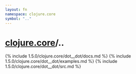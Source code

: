 ```yaml
---
layout: fn
namespace: clojure.core
symbol: ".."
---
```


# [clojure.core](../)/..

{% include 1.5.0/clojure.core/dot__dot/docs.md %}
{% include 1.5.0/clojure.core/dot__dot/examples.md %}
{% include 1.5.0/clojure.core/dot__dot/src.md %}

